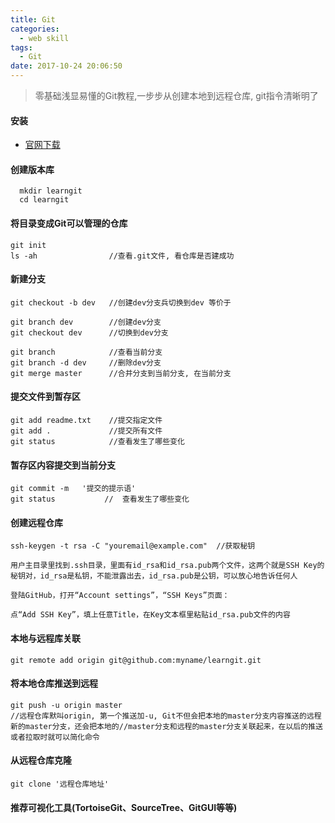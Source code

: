 ```yaml
---
title: Git
categories:
  - web skill
tags:
  - Git
date: 2017-10-24 20:06:50
---
```

> 零基础浅显易懂的Git教程,一步步从创建本地到远程仓库, git指令清晰明了

####  安装

* [官网下载](https://git-scm.com/downloads)
<!--more-->
#### 创建版本库

```
  mkdir learngit
  cd learngit

```

#### 将目录变成Git可以管理的仓库

```
git init
ls -ah                //查看.git文件, 看仓库是否建成功

```

#### 新建分支

```
git checkout -b dev   //创建dev分支兵切换到dev 等价于

git branch dev        //创建dev分支
git checkout dev      //切换到dev分支

git branch            //查看当前分支
git branch -d dev     //删除dev分支
git merge master      //合并分支到当前分支, 在当前分支
```
#### 提交文件到暂存区

```
git add readme.txt    //提交指定文件
git add .             //提交所有文件
git status            //查看发生了哪些变化

```

#### 暂存区内容提交到当前分支

```
git commit -m   '提交的提示语'
git status           //  查看发生了哪些变化

```

#### 创建远程仓库

```
ssh-keygen -t rsa -C "youremail@example.com"  //获取秘钥

用户主目录里找到.ssh目录，里面有id_rsa和id_rsa.pub两个文件，这两个就是SSH Key的秘钥对，id_rsa是私钥，不能泄露出去，id_rsa.pub是公钥，可以放心地告诉任何人

登陆GitHub，打开“Account settings”，“SSH Keys”页面：

点“Add SSH Key”，填上任意Title，在Key文本框里粘贴id_rsa.pub文件的内容

```

#### 本地与远程库关联

```
git remote add origin git@github.com:myname/learngit.git

```

#### 将本地仓库推送到远程

```
git push -u origin master    
//远程仓库默叫origin, 第一个推送加-u, Git不但会把本地的master分支内容推送的远程新的master分支，还会把本地的//master分支和远程的master分支关联起来，在以后的推送或者拉取时就可以简化命令
```

#### 从远程仓库克隆

```
git clone '远程仓库地址'

```

#### 推荐可视化工具(TortoiseGit、SourceTree、GitGUI等等)



